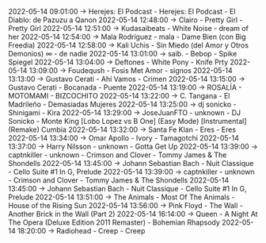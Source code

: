 2022-05-14 09:01:00 -> Herejes: El Podcast - Herejes: El Podcast - El Diablo: de Pazuzu a Qanon
2022-05-14 12:48:00 -> Clairo - Pretty Girl - Pretty Girl
2022-05-14 12:51:00 -> Kudasaibeats - White Noise - dream of her
2022-05-14 12:54:00 -> Mala Rodríguez - mala - Dame Bien (con Big Freedia)
2022-05-14 12:58:00 -> Kali Uchis - Sin Miedo (del Amor y Otros Demonios) ∞ - de nadie
2022-05-14 13:01:00 -> saib. - Bebop - Spike Spiegel
2022-05-14 13:04:00 -> Deftones - White Pony - Knife Prty
2022-05-14 13:09:00 -> Foudeqush - Fosis Met Amor - signos
2022-05-14 13:13:00 -> Gustavo Cerati - Ahí Vamos - Crimen
2022-05-14 13:15:00 -> Gustavo Cerati - Bocanada - Puente
2022-05-14 13:19:00 -> ROSALÍA - MOTOMAMI - BIZCOCHITO
2022-05-14 13:22:00 -> C. Tangana - El Madrileño - Demasiadas Mujeres
2022-05-14 13:25:00 -> dj sonicko - Shinigami - Kira
2022-05-14 13:29:00 -> JoseJuanFTO - unknown - DJ Sonicko - Monte King [Lobo Lopez vs B One] (Easy Mode) [Instrumental] (Remake) Cumbia
2022-05-14 13:32:00 -> Santa Fe Klan - Eres - Eres
2022-05-14 13:34:00 -> Omar Apollo - Ivory - Tamagotchi
2022-05-14 13:37:00 -> Harry Nilsson - unknown - Gotta Get Up
2022-05-14 13:39:00 -> captnkiller - unknown - Crimson and Clover - Tommy James & The Shondells
2022-05-14 13:45:00 -> Johann Sebastian Bach - Nuit Classique - Cello Suite #1 In G, Prelude
2022-05-14 13:39:00 -> captnkiller - unknown - Crimson and Clover - Tommy James & The Shondells
2022-05-14 13:45:00 -> Johann Sebastian Bach - Nuit Classique - Cello Suite #1 In G, Prelude
2022-05-14 13:51:00 -> The Animals - Most Of The Animals - House of the Rising Sun
2022-05-14 13:56:00 -> Pink Floyd - The Wall - Another Brick in the Wall (Part 2)
2022-05-14 16:14:00 -> Queen - A Night At The Opera (Deluxe Edition 2011 Remaster) - Bohemian Rhapsody
2022-05-14 18:20:00 -> Radiohead - Creep - Creep
